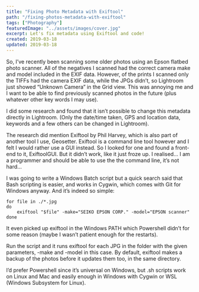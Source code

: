```yaml
---
title: "Fixing Photo Metadata with Exiftool"
path: "/fixing-photos-metadata-with-exiftool"
tags: ["Photography"]
featuredImage: "../assets/images/cover.jpg"
excerpt: Let's fix metadata using Exiftool and code!
created: 2019-03-18
updated: 2019-03-18
---
```


So, I’ve recently been scanning some older photos using an Epson flatbed photo scanner. All of the negatives I scanned had the correct camera make and model included in the EXIF data. However, of the prints I scanned only the TIFFs had the camera EXIF data, while the JPGs didn’t, so Lightroom just showed “Unknown Camera” in the Grid view. This was annoying me and I want to be able to find previously scanned photos in the future (plus whatever other key words I may use).

I did some research and found that it isn’t possible to change this metadata directly in Lightroom. (Only the date/time taken, GPS and location data, keywords and a few others can be changed in Lightroom).

The research did mention Exiftool by Phil Harvey, which is also part of another tool I use, Geosetter. Exiftool is a command line tool however and I felt I would rather use a GUI instead. So I looked for one and found a front-end to it, ExiftoolGUI. But it didn’t work, like it just froze up. I realised… I am a programmer and should be able to use the the command line, it’s not hard…

I was going to write a Windows Batch script but a quick search said that Bash scripting is easier, and works in Cygwin, which comes with Git for Windows anyway. And it’s indeed so simple:

```
for file in ./*.jpg
do
	exiftool "$file" -make="SEIKO EPSON CORP." -model="EPSON scanner"
done
```

It even picked up exiftool in the Windows PATH which Powershell didn’t for some reason (maybe I wasn’t patient enough for the restarts).

Run the script and it runs exiftool for each JPG in the folder with the given parameters, -make and -model in this case. By default, exiftool makes a backup of the photos before it updates them too, in the same directory.

I’d prefer Powershell since it’s universal on Windows, but .sh scripts work on Linux and Mac and easily enough in Windows with Cygwin or WSL (Windows Subsystem for Linux).